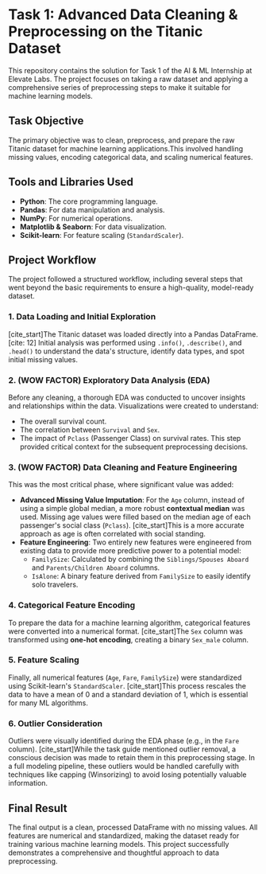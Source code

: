 # Task 1: Advanced Data Cleaning & Preprocessing on the Titanic Dataset

This repository contains the solution for Task 1 of the AI & ML Internship at Elevate Labs. The project focuses on taking a raw dataset and applying a comprehensive series of preprocessing steps to make it suitable for machine learning models.

## Task Objective

The primary objective was to clean, preprocess, and prepare the raw Titanic dataset for machine learning applications.This involved handling missing values, encoding categorical data, and scaling numerical features.

## Tools and Libraries Used
* **Python**: The core programming language.
* **Pandas**: For data manipulation and analysis.
* **NumPy**: For numerical operations.
* **Matplotlib & Seaborn**: For data visualization.
* **Scikit-learn**: For feature scaling (`StandardScaler`).

## Project Workflow

The project followed a structured workflow, including several steps that went beyond the basic requirements to ensure a high-quality, model-ready dataset.

### 1. Data Loading and Initial Exploration
[cite_start]The Titanic dataset was loaded directly into a Pandas DataFrame. [cite: 12] Initial analysis was performed using `.info()`, `.describe()`, and `.head()` to understand the data's structure, identify data types, and spot initial missing values.

### 2. (WOW FACTOR) Exploratory Data Analysis (EDA)
Before any cleaning, a thorough EDA was conducted to uncover insights and relationships within the data. Visualizations were created to understand:
* The overall survival count.
* The correlation between `Survival` and `Sex`.
* The impact of `Pclass` (Passenger Class) on survival rates.
This step provided critical context for the subsequent preprocessing decisions.

### 3. (WOW FACTOR) Data Cleaning and Feature Engineering
This was the most critical phase, where significant value was added:

* **Advanced Missing Value Imputation**: For the `Age` column, instead of using a simple global median, a more robust **contextual median** was used. Missing age values were filled based on the median age of each passenger's social class (`Pclass`). [cite_start]This is a more accurate approach as age is often correlated with social standing. 
* **Feature Engineering**: Two entirely new features were engineered from existing data to provide more predictive power to a potential model:
    * `FamilySize`: Calculated by combining the `Siblings/Spouses Aboard` and `Parents/Children Aboard` columns.
    * `IsAlone`: A binary feature derived from `FamilySize` to easily identify solo travelers.

### 4. Categorical Feature Encoding
To prepare the data for a machine learning algorithm, categorical features were converted into a numerical format. [cite_start]The `Sex` column was transformed using **one-hot encoding**, creating a binary `Sex_male` column. 

### 5. Feature Scaling
Finally, all numerical features (`Age`, `Fare`, `FamilySize`) were standardized using Scikit-learn's `StandardScaler`. [cite_start]This process rescales the data to have a mean of 0 and a standard deviation of 1, which is essential for many ML algorithms. 

### 6. Outlier Consideration
Outliers were visually identified during the EDA phase (e.g., in the `Fare` column). [cite_start]While the task guide mentioned outlier removal, a conscious decision was made to retain them in this preprocessing stage.  In a full modeling pipeline, these outliers would be handled carefully with techniques like capping (Winsorizing) to avoid losing potentially valuable information.

## Final Result
The final output is a clean, processed DataFrame with no missing values. All features are numerical and standardized, making the dataset ready for training various machine learning models. This project successfully demonstrates a comprehensive and thoughtful approach to data preprocessing.